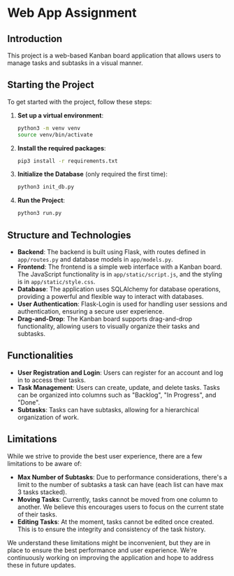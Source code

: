 # Web App Assignment

## Introduction
This project is a web-based Kanban board application that allows users to manage tasks and subtasks in a visual manner.

## Starting the Project
To get started with the project, follow these steps:

1. **Set up a virtual environment**:
   ```bash
   python3 -m venv venv
   source venv/bin/activate
   ```

2. **Install the required packages**:
   ```bash
   pip3 install -r requirements.txt
   ```

3. **Initialize the Database** (only required the first time):
   ```bash
   python3 init_db.py
   ```

4. **Run the Project**:
   ```bash
   python3 run.py
   ```

## Structure and Technologies
- **Backend**: The backend is built using Flask, with routes defined in `app/routes.py` and database models in `app/models.py`.
- **Frontend**: The frontend is a simple web interface with a Kanban board. The JavaScript functionality is in `app/static/script.js`, and the styling is in `app/static/style.css`.
- **Database**: The application uses SQLAlchemy for database operations, providing a powerful and flexible way to interact with databases.
- **User Authentication**: Flask-Login is used for handling user sessions and authentication, ensuring a secure user experience.
- **Drag-and-Drop**: The Kanban board supports drag-and-drop functionality, allowing users to visually organize their tasks and subtasks.

## Functionalities
- **User Registration and Login**: Users can register for an account and log in to access their tasks.
- **Task Management**: Users can create, update, and delete tasks. Tasks can be organized into columns such as "Backlog", "In Progress", and "Done".
- **Subtasks**: Tasks can have subtasks, allowing for a hierarchical organization of work.

## Limitations
While we strive to provide the best user experience, there are a few limitations to be aware of:

- **Max Number of Subtasks**: Due to performance considerations, there's a limit to the number of subtasks a task can have (each list can have max 3 tasks stacked).
- **Moving Tasks**: Currently, tasks cannot be moved from one column to another. We believe this encourages users to focus on the current state of their tasks.
- **Editing Tasks**: At the moment, tasks cannot be edited once created. This is to ensure the integrity and consistency of the task history.

We understand these limitations might be inconvenient, but they are in place to ensure the best performance and user experience. We're continuously working on improving the application and hope to address these in future updates.

